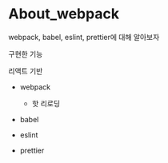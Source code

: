 # About_webpack

webpack, babel, eslint, prettier에 대해 알아보자

구현한 기능

리액트 기반

- webpack

  - 핫 리로딩

- babel

- eslint

- prettier
